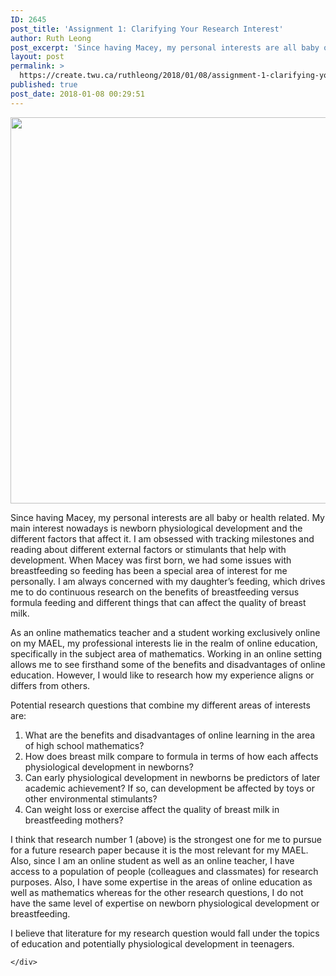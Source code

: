 ```yaml
---
ID: 2645
post_title: 'Assignment 1: Clarifying Your Research Interest'
author: Ruth Leong
post_excerpt: 'Since having Macey, my personal interests are all baby or health related. My main interest nowadays is newborn physiological development and the different factors that affect it. I am obsessed with tracking milestones and reading about different external factors or stimulants that help with development. When Macey was first born, we had some issues with [&hellip;]'
layout: post
permalink: >
  https://create.twu.ca/ruthleong/2018/01/08/assignment-1-clarifying-your-research-interest/
published: true
post_date: 2018-01-08 00:29:51
---
```

<p><img class="aligncenter wp-image-334 size-full" src="http://create.twu.ca/ruthleong/files/2018/01/Assignment-1-Concept-Map.png" alt="" width="683" height="618" srcset="https://create.twu.ca/ruthleong/files/2018/01/Assignment-1-Concept-Map.png 683w, https://create.twu.ca/ruthleong/files/2018/01/Assignment-1-Concept-Map-300x271.png 300w" sizes="(max-width: 683px) 100vw, 683px" /></p>
<p>Since having Macey, my personal interests are all baby or health related. My main interest nowadays is newborn physiological development and the different factors that affect it. I am obsessed with tracking milestones and reading about different external factors or stimulants that help with development. When Macey was first born, we had some issues with breastfeeding so feeding has been a special area of interest for me personally. I am always concerned with my daughter&#8217;s feeding, which drives me to do continuous research on the benefits of breastfeeding versus formula feeding and different things that can affect the quality of breast milk.</p>
<p>As an online mathematics teacher and a student working exclusively online on my MAEL, my professional interests lie in the realm of online education, specifically in the subject area of mathematics. Working in an online setting allows me to see firsthand some of the benefits and disadvantages of online education. However, I would like to research how my experience aligns or differs from others.</p>
<p>Potential research questions that combine my different areas of interests are:</p>
<ol>
<li>What are the benefits and disadvantages of online learning in the area of high school mathematics?</li>
<li>How does breast milk compare to formula in terms of how each affects physiological development in newborns?</li>
<li>Can early physiological development in newborns be predictors of later academic achievement? If so, can development be affected by toys or other environmental stimulants?</li>
<li>Can weight loss or exercise affect the quality of breast milk in breastfeeding mothers?</li>
</ol>
<p>I think that research number 1 (above) is the strongest one for me to pursue for a future research paper because it is the most relevant for my MAEL. Also, since I am an online student as well as an online teacher, I have access to a population of people (colleagues and classmates) for research purposes. Also, I have some expertise in the areas of online education as well as mathematics whereas for the other research questions, I do not have the same level of expertise on newborn physiological development or breastfeeding.</p>
<p>I believe that literature for my research question would fall under the topics of education and potentially physiological development in teenagers.</p>
<div id="themify_builder_content-332" data-postid="332" class="themify_builder_content themify_builder_content-332 themify_builder">

    </div>
<!-- /themify_builder_content -->